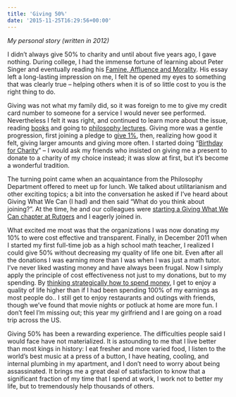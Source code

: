 ```yaml
---
title: 'Giving 50%'
date: '2015-11-25T16:29:56+00:00'
---
```

*My personal story (written in 2012)*

I didn’t always give 50% to charity and until about five years ago, I gave nothing. During college, I had the immense fortune of learning about Peter Singer and eventually reading his [Famine, Affluence and Morality](http://www.utilitarian.net/singer/by/1972----.htm). His essay left a long-lasting impression on me, I felt he opened my eyes to something that was clearly true – helping others when it is of so little cost to you is the right thing to do.

Giving was not what my family did, so it was foreign to me to give my credit card number to someone for a service I would never see performed. Nevertheless I felt it was right, and continued to learn more about the issue, reading [books](http://www.amazon.com/Living-High-Letting-Die-Innocence/dp/0195108590/ref=sr_1_1?ie=UTF8&qid=1360510033&sr=8-1&keywords=living+high+letting+die) and going to [philosophy lectures](http://www.rutgers.edu/about-rutgers/you-changed-my-life). Giving more was a gentle progression, first joining a pledge to [give 1%](http://www.thelifeyoucansave.com/), then, realizing how good it felt, giving larger amounts and giving more often. I started doing “[Birthday for Charity](http://www.againstmalaria.com/Fundraiser.aspx?FundraiserID=6560)” – I would ask my friends who insisted on giving me a present to donate to a charity of my choice instead; it was slow at first, but it’s become a wonderful tradition.

The turning point came when an acquaintance from the Philosophy Department offered to meet up for lunch. We talked about utilitarianism and other exciting topics; a bit into the conversation he asked if I’ve heard about Giving What We Can (I had) and then said “What do you think about joining?”. At the time, he and our colleagues were [starting a Giving What We Can chapter at Rutgers](http://news.rutgers.edu/focus/issue.2010-11-01.4539130324/article.2010-11-24.2532712878) and I eagerly joined in.

What excited me most was that the organizations I was now donating my 10% to were cost effective and transparent. Finally, in December 2011 when I started my first full-time job as a high school math teacher, I realized I could give 50% without decreasing my quality of life one bit. Even after all the donations I was earning more than I was when I was just a math tutor. I’ve never liked wasting money and have always been frugal. Now I simply apply the principle of cost effectiveness not just to my donations, but to my spending. By [thinking strategically how to spend money](/frugality), I get to enjoy a quality of life higher than if I had been spending 100% of my earnings as most people do.. I still get to enjoy restaurants and outings with friends, though we’ve found that movie nights or potluck at home are more fun. I don’t feel I’m missing out; this year my girlfriend and I are going on a road trip across the US.

Giving 50% has been a rewarding experience. The difficulties people said I would face have not materialized. It is astounding to me that I live better than most kings in history: I eat fresher and more varied food, I listen to the world’s best music at a press of a button, I have heating, cooling, and internal plumbing in my apartment, and I don’t need to worry about being assassinated. It brings me a great deal of satisfaction to know that a significant fraction of my time that I spend at work, I work not to better my life, but to tremendously help thousands of others.
